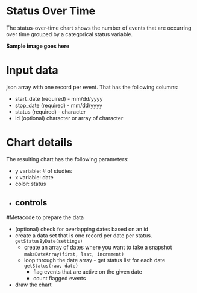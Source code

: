 # Status Over Time
The status-over-time chart shows the number of events that are occurring over time grouped by a categorical status variable. 

**Sample image goes here**

# Input data
json array with one record per event.  That has the following columns: 
- start_date (required) - mm/dd/yyyy
- stop_date (required) - mm/dd/yyyy
- status (required) - character 
- id (optional) character or array of character

# Chart details
The resulting chart has the following parameters: 
- y variable: # of studies 
- x variable: date 
- color: status
- controls
  - 

#Metacode  to prepare the data
- (optional) check for overlapping dates based on an id
- create a data set that is one record per date per status. `getStatusByDate(settings)`
  - create an array of dates where you want to take a snapshot `makeDateArray(first, last, increment)`
  - loop through the date array - get status list for each date `getStatus(raw, date)`
  	- flag events that are active on the given date 
  	- count flagged events 
- draw the chart